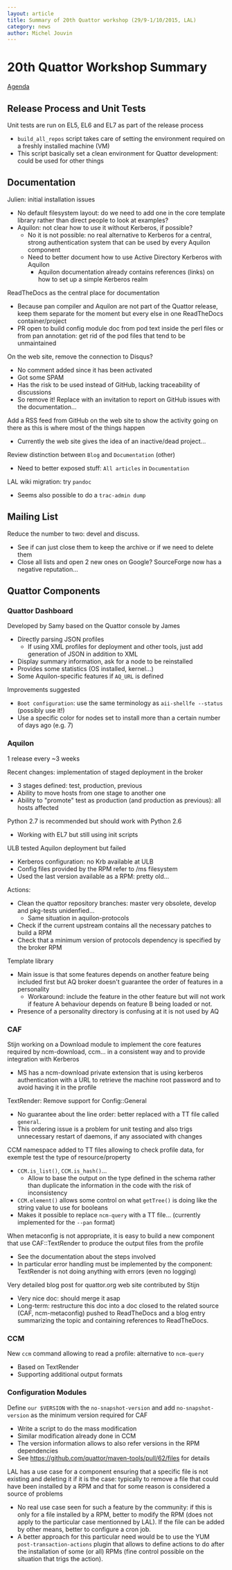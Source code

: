 ```yaml
---
layout: article
title: Summary of 20th Quattor workshop (29/9-1/10/2015, LAL)
category: news
author: Michel Jouvin
---
```


# 20th Quattor Workshop Summary


[Agenda](https://indico.cern.ch/event/440152/timetable/#all.detailed)



## Release Process and Unit Tests

Unit tests are run on EL5, EL6 and EL7 as part of the release process

 * `build_all_repos` script takes care of setting the environment required on a freshly installed machine (VM)
 * This script basically set a clean environment for Quattor development: could be used for other things
 
 
## Documentation

Julien: initial installation issues

 * No default filesystem layout: do we need to add one in the core template library rather than direct people to look at examples?
 * Aquilon: not clear how to use it without Kerberos, if possible?
   * No it is not possible: no real alternative to Kerberos for a central, strong authentication system that can be used by every Aquilon component
   * Need to better document how to use Active Directory Kerberos with Aquilon
     * Aquilon documentation already contains references (links) on how to set up  a simple Kerberos realm
     
ReadTheDocs as the central place for documentation

 * Because pan compiler and Aquilon are not part of the Quattor release, keep them separate for the moment but every else in one ReadTheDocs container/project
 * PR open to build config module doc from pod text inside the perl files or from pan annotation: get rid of the pod files that tend to be unmaintained

On the web site, remove the connection to Disqus?

 * No comment added since it has been activated
 * Got some SPAM
 * Has the risk to be used instead of GitHub, lacking traceability of discussions
 * So remove it! Replace with an invitation to report on GitHub issues with the documentation...
 
Add a RSS feed from GitHub on the web site to show the activity going on there as this is where most of the things happen

 * Currently the web site gives the idea of an inactive/dead project...
  
Review distinction between `Blog` and `Documentation` (other)

 * Need to better exposed stuff: `All articles` in `Documentation`
 
LAL wiki migration: try `pandoc`

 * Seems also possible to do a `trac-admin dump`
 
## Mailing List
   
Reduce the number to two: devel and discuss.

 * See if can just close them to keep the archive or if we need to delete them
 * Close all lists and open 2 new ones on Google? SourceForge now has a negative reputation...
 

## Quattor Components

### Quattor Dashboard
 
Developed by Samy based on the Quattor console by James

 * Directly parsing JSON profiles
   * If using XML profiles for deployment and other tools, just add generation of JSON in addition to XML
 * Display summary information, ask for a node to be reinstalled
 * Provides some statistics (OS installed, kernel...)
 * Some Aquilon-specific features  if `AQ_URL` is defined
 
Improvements suggested

 * `Boot configuration`: use the same terminology as `aii-shellfe --status` (possibly use it!)
 * Use a specific color for nodes set to install more than a certain number of days ago (e.g. 7)
 
 
### Aquilon

1 release every ~3 weeks

Recent changes: implementation of staged deployment in the broker

* 3 stages defined: test, production, previous
* Ability to move hosts from one stage to another one
* Ability to "promote" test as production (and production as previous): all hosts affected

Python 2.7 is recommended but should work with Python 2.6

 * Working with EL7 but still using init scripts
   
ULB tested Aquilon deployment but failed

 * Kerberos configuration: no Krb available at ULB
 * Config files provided by the RPM refer to /ms filesystem
 * Used the last version available as a RPM: pretty old...
 
Actions:

 * Clean the quattor repository branches: master very obsolete, develop and pkg-tests unidenfied...
   * Same situation in aquilon-protocols
 * Check if the current upstream contains all the necessary patches to build a RPM 
 * Check that a minimum version of protocols dependency is specified by the broker RPM

Template library

 * Main issue is that some features depends on another feature being included first but AQ broker doesn't guarantee the order of features in a personality
   * Workaround: include the feature in the other feature but will not work if feature A behaviour depends on feature B being loaded or not.
 * Presence of a personality directory is confusing at it is not used by AQ
 

### CAF

Stijn working on a Download module to implement the core features required by ncm-download, ccm... in a consistent way and to provide integration with Kerberos

  * MS has a ncm-download private extension that is using kerberos authentication with a URL to retrieve the machine root password and to avoid having it in the profile
   
TextRender: Remove support for Config::General

 * No guarantee about the line order: better replaced with a TT file called `general`.
 * This ordering issue is a problem for unit testing and also trigs unnecessary restart of daemons, if any associated with changes
 
CCM namespace added to TT files allowing to check profile data, for exemple test the type of resource/property

* `CCM.is_list()`, `CCM.is_hash()`...
  * Allow to base the output on the type defined in the schema rather than duplicate the information in the code with the risk of inconsistency
* `CCM.element()` allows some control on what `getTree()` is doing like the string value to use for booleans
* Makes it possible to replace `ncm-query` with a TT file... (currently implemented for the `--pan` format)

When metaconfig is not appropriate, it is easy to build a new component that use CAF::TextRender to produce the output files from the profile

 * See the documentation about the steps involved
 * In particular error handling must be implemented by the component: TextRender is not doing anything with errors (even no logging)

Very detailed blog post for quattor.org web site contributed by Stijn

* Very nice doc: should merge it asap
* Long-term: restructure this doc into a doc closed to the related source (CAF, ncm-metaconfig) pushed to ReadTheDocs and a blog entry summarizing the topic and containing references to ReadTheDocs.


### CCM

New `ccm` command allowing to read a profile: alternative to `ncm-query`

 * Based on TextRender
 * Supporting additional output formats
 

### Configuration Modules

Define `our $VERSION` with the `no-snapshot-version` and add `no-snapshot-version` as the minimum version required for CAF

* Write a script to do the mass modification
* Similar modification already done in CCM
* The version information allows to also refer versions in the RPM dependencies
* See https://github.com/quattor/maven-tools/pull/62/files for details

LAL has a use case for a component ensuring that a specific file is not existing and deleting it if it is the case: typically to remove a file that could have been installed by a RPM and that for some reason is considered a source of problems

* No real use case seen for such a feature by the community: if this is only for a file installed by a RPM, better to modify the RPM (does not apply to the particular case mentionned by LAL). If the file can be added by other means, better to configure a cron job.
* A better approach for this particular need would be to use the YUM `post-transaction-actions` plugin that allows to define actions to do after the installation of some (or all) RPMs (fine control possible on the situation that trigs the action).


